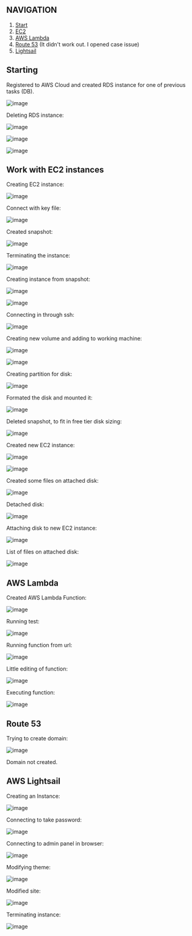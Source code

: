 ## NAVIGATION
1) [Start](#Starting)
2) [EC2](#EC2)
3) [AWS Lambda](#lambda)
4) [Route 53](#Route53) (It didn't work out. I opened case issue)
5) [Lightsail](#Lightsail)

## Starting
<a name="Starting"></a>
Registered to AWS Cloud and created RDS instance for one of previous tasks (DB).

![image](https://user-images.githubusercontent.com/113692759/215345342-4d0ae174-c52b-4084-a8bd-6d5406375a83.png)

Deleting RDS instance:

![image](https://user-images.githubusercontent.com/113692759/215345705-6293f544-e7cc-4bab-8e1a-c4bbaada9203.png)

![image](https://user-images.githubusercontent.com/113692759/215345778-03384bdd-f96e-4029-8baa-733e41dc926f.png)

![image](https://user-images.githubusercontent.com/113692759/215345844-51f1aecd-9297-4790-a658-a7e44d4eecc3.png)






<a name="EC2"></a>
## Work with EC2 instances


Creating EC2 instance:

![image](https://user-images.githubusercontent.com/113692759/215347251-9f60e886-5a2e-43fc-b18a-20123b06f380.png)

Connect with key file:

![image](https://user-images.githubusercontent.com/113692759/215348937-1deb5745-c3da-4f84-b67d-942f47f7626e.png)

Created snapshot:

![image](https://user-images.githubusercontent.com/113692759/215349547-ab36acde-5650-414f-9cb7-01940dd5a160.png)

Terminating the instance:

![image](https://user-images.githubusercontent.com/113692759/215349624-b5cd8891-8935-410a-b027-d1683566b470.png)

Creating instance from snapshot:

![image](https://user-images.githubusercontent.com/113692759/215451765-3febbdc0-2680-4459-b8b8-1ed479a24990.png)

![image](https://user-images.githubusercontent.com/113692759/215452402-e5baa6f9-dd86-4ce3-bee1-ebc27c3229f8.png)

Connecting in through ssh:

![image](https://user-images.githubusercontent.com/113692759/215453833-3e1d3af0-61df-4865-9b6e-24cd13282f9a.png)

Creating new volume and adding to working machine:

![image](https://user-images.githubusercontent.com/113692759/215459973-3d3b51de-8b75-4203-8df8-21036c0c3b3c.png)

![image](https://user-images.githubusercontent.com/113692759/215460043-c279b0af-cdce-4631-8180-15cc85390117.png)

Creating partition for disk:

![image](https://user-images.githubusercontent.com/113692759/215463820-ec773b8a-c194-483d-a0f7-74e3d2db700b.png)

Formated the disk and mounted it:

![image](https://user-images.githubusercontent.com/113692759/215464230-43121be7-ce1d-4d92-9cf5-95b75855e8bb.png)

Deleted snapshot, to fit in free tier disk sizing:

![image](https://user-images.githubusercontent.com/113692759/215465149-1cf14504-d32e-4d83-a238-d887d8a380e4.png)

Created new EC2 instance:

![image](https://user-images.githubusercontent.com/113692759/215465374-d4b19c4d-b688-493b-b7ea-97e369ab2c1c.png)

![image](https://user-images.githubusercontent.com/113692759/215465883-d2de3a46-a8b9-478b-8a0f-9de6ef2c49a6.png)

Created some files on attached disk:

![image](https://user-images.githubusercontent.com/113692759/215467929-4cf0b04a-bbd8-4236-9c01-8bf343ff43ff.png)

Detached disk:

![image](https://user-images.githubusercontent.com/113692759/215468093-cbadd9a1-8c56-4066-9da9-ecaab4c41b19.png)

Attaching disk to new EC2 instance:

![image](https://user-images.githubusercontent.com/113692759/215469008-29c2c9a0-74e9-4b04-8460-547c8b8f054b.png)

List of files on attached disk:

![image](https://user-images.githubusercontent.com/113692759/215469480-4666ac6b-a77f-42eb-854a-59d4bbd028af.png)


<a name="Lambda"></a>
## AWS Lambda

Created AWS Lambda Function:

![image](https://user-images.githubusercontent.com/113692759/215475705-c9f6ff26-4ffc-48a7-9e99-b84e103636d8.png)

Running test:

![image](https://user-images.githubusercontent.com/113692759/215475777-44fe928d-f237-4e41-baac-9a1af0cf2b45.png)

Running function from url:

![image](https://user-images.githubusercontent.com/113692759/215476155-aa0e2235-4f89-4118-939a-e6c9d149e1b2.png)

Little editing of function:

![image](https://user-images.githubusercontent.com/113692759/215476883-fdb552f9-60de-46f0-888d-8edfd2cb67ba.png)

Executing function:

![image](https://user-images.githubusercontent.com/113692759/215476988-f2392b15-6a7a-4c30-be58-593d429f61e1.png)

<a name="Route53"></a>
## Route 53

Trying to create domain:

![image](https://user-images.githubusercontent.com/113692759/215485431-3ef6f2f4-9852-42bc-a38f-312305d52daa.png)

Domain not created.

<a name="Lightsail"></a>
## AWS Lightsail

Creating an Instance:

![image](https://user-images.githubusercontent.com/113692759/215591008-59a5df70-e6d3-4d4a-b8fa-af2cfc5c5ae3.png)

Connecting to take password:

![image](https://user-images.githubusercontent.com/113692759/215592106-710abea7-b35b-48ce-b5a4-5e53919a7889.png)

Connecting to admin panel in browser:

![image](https://user-images.githubusercontent.com/113692759/215592819-d79df9f9-6189-4da0-bae6-b20c1a4d255e.png)

Modifying theme:

![image](https://user-images.githubusercontent.com/113692759/215593155-3a27159f-77a2-40f9-aa03-655e54525977.png)

Modified site:

![image](https://user-images.githubusercontent.com/113692759/215593297-71f34e0c-32e8-49b2-a5c4-3bb56b32ad3e.png)

Terminating instance:

![image](https://user-images.githubusercontent.com/113692759/215593602-397b4e7c-5d14-4f44-ada2-b932b6cccb72.png)


